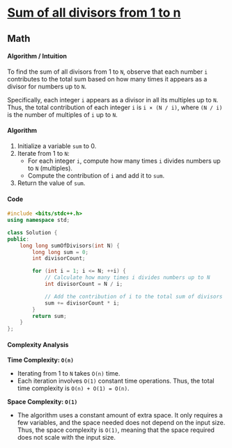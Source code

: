 # [Sum of all divisors from 1 to n](https://www.geeksforgeeks.org/problems/sum-of-all-divisors-from-1-to-n4738/1)
## Math
#### Algorithm / Intuition
To find the sum of all divisors from 1 to `N`, observe that each number `i` 
contributes to the total sum based on how many times it appears as a divisor 
for numbers up to `N`.

Specifically, each integer `i` appears as a divisor in all its multiples up 
to `N`. Thus, the total contribution of each integer `i` is `i × (N / i)`, 
where `(N / i)` is the number of multiples of `i` up to `N`.

#### Algorithm
1. Initialize a variable `sum` to 0.
2. Iterate from 1 to `N`:
   - For each integer `i`, compute how many times `i` divides numbers up to 
    `N` (multiples).
   - Compute the contribution of `i` and add it to `sum`.
3. Return the value of `sum`.

#### Code
```cpp
#include <bits/stdc++.h>
using namespace std;

class Solution {
public:
    long long sumOfDivisors(int N) {
        long long sum = 0;
        int divisorCount;

        for (int i = 1; i <= N; ++i) {
            // Calculate how many times i divides numbers up to N
            int divisorCount = N / i;

            // Add the contribution of i to the total sum of divisors
            sum += divisorCount * i;
        }
        return sum;
    }
};
```
#### Complexity Analysis
**Time Complexity: `O(n)`**
- Iterating from 1 to `N` takes `O(n)` time.
- Each iteration involves `O(1)` constant time operations. 
Thus, the total time complexity is `O(n) + O(1) = O(n)`.

**Space Complexity: `O(1)`**
- The algorithm uses a constant amount of extra space. It only requires a few 
variables, and the space needed does not depend on the input size. 
Thus, the space complexity is `O(1)`, meaning that the space required does not
scale with the input size.

